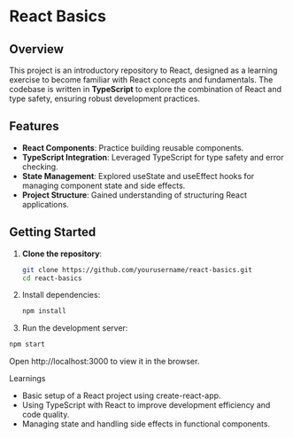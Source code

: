 # React Basics

## Overview
This project is an introductory repository to React, designed as a learning exercise to become familiar with React concepts and fundamentals. The codebase is written in **TypeScript** to explore the combination of React and type safety, ensuring robust development practices.

## Features
- **React Components**: Practice building reusable components.
- **TypeScript Integration**: Leveraged TypeScript for type safety and error checking.
- **State Management**: Explored useState and useEffect hooks for managing component state and side effects.
- **Project Structure**: Gained understanding of structuring React applications.
  
## Getting Started

1. **Clone the repository**:
   ```bash
   git clone https://github.com/yourusername/react-basics.git
   cd react-basics
   ```
2. Install dependencies:
   ```bash
   npm install
   ```
3. Run the development server:

  ```bash
  npm start
  ```
  Open http://localhost:3000 to view it in the browser.

Learnings
 - Basic setup of a React project using create-react-app.
 - Using TypeScript with React to improve development efficiency and code quality.
 - Managing state and handling side effects in functional components.
